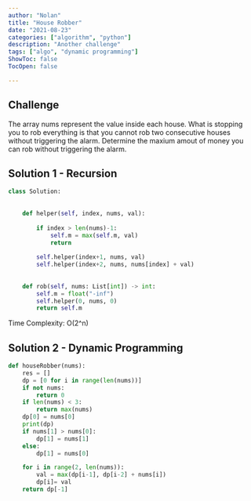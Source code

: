 ```yaml
---
author: "Nolan"
title: "House Robber"
date: "2021-08-23"
categories: ["algorithm", "python"]
description: "Another challenge"
tags: ["algo", "dynamic programming"]
ShowToc: false
TocOpen: false

---
```


## Challenge

The array nums represent the value inside each house.
What is stopping you to rob everything is that you cannot rob two consecutive houses without triggering the alarm.
Determine the maxium amout of money you can rob without triggering the alarm.


## Solution 1 - Recursion

```python
class Solution:
    
    
    def helper(self, index, nums, val):
        
        if index > len(nums)-1:
            self.m = max(self.m, val)
            return 
        
        self.helper(index+1, nums, val)
        self.helper(index+2, nums, nums[index] + val)
        
        
    def rob(self, nums: List[int]) -> int:
        self.m = float("-inf")
        self.helper(0, nums, 0)
        return self.m
```

Time Complexity: O(2^n)  

## Solution 2 - Dynamic Programming

```python
def houseRobber(nums):
    res = []
    dp = [0 for i in range(len(nums))]
    if not nums:
        return 0
    if len(nums) < 3:
        return max(nums)
    dp[0] = nums[0]
    print(dp)
    if nums[1] > nums[0]:
        dp[1] = nums[1]
    else:
        dp[1] = nums[0]

    for i in range(2, len(nums)):
        val = max(dp[i-1], dp[i-2] + nums[i])
        dp[i]= val
    return dp[-1]
```


